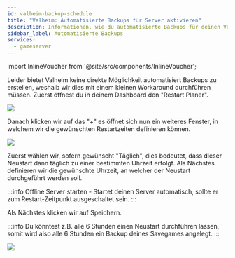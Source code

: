 ```yaml
---
id: valheim-backup-schedule
title: "Valheim: Automatisierte Backups für Server aktivieren"
description: Informationen, wie du automatisierte Backups für deinen Valheim Server von ZAP-Hosting aktivieren und einstellen kannst - ZAP-Hosting.com Dokumentation
sidebar_label: Automatisierte Backups
services:
  - gameserver
---
```


import InlineVoucher from '@site/src/components/InlineVoucher';

<InlineVoucher />

Leider bietet Valheim keine direkte Möglichkeit automatisiert Backups zu erstellen, weshalb wir dies mit einem kleinen Workaround durchführen müssen. Zuerst öffnest du in deinem Dashboard den "Restart Planer". 

![](https://screensaver01.zap-hosting.com/index.php/s/NtTLF97tpokM72Z/preview)

Danach klicken wir auf das "+" es öffnet sich nun ein weiteres Fenster, in welchem wir die gewünschten Restartzeiten definieren können.

![](https://screensaver01.zap-hosting.com/index.php/s/m8BxKtpfKJi57jj/preview)

Zuerst wählen wir, sofern gewünscht "Täglich", dies bedeutet, dass dieser Neustart dann täglich zu einer bestimmten Uhrzeit erfolgt. 
Als Nächstes definieren wir die gewünschte Uhrzeit, an welcher der Neustart durchgeführt werden soll.

:::info
Offline Server starten - Startet deinen Server automatisch, sollte er zum Restart-Zeitpunkt ausgeschaltet sein.
:::

Als Nächstes klicken wir auf Speichern.


:::info
Du könntest z.B. alle 6 Stunden einen Neustart durchführen lassen, somit wird also alle 6 Stunden ein Backup deines Savegames angelegt.
:::

![](https://screensaver01.zap-hosting.com/index.php/s/BqgMAN5mTgqBCJp/preview)
